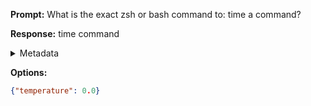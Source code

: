 **Prompt:**
What is the exact zsh or bash command to: time a command?

**Response:**
time command

<details><summary>Metadata</summary>

- Duration: 817 ms
- Datetime: 2023-08-06T15:24:25.550697
- Model: gpt-3.5-turbo-0613

</details>

**Options:**
```json
{"temperature": 0.0}
```

